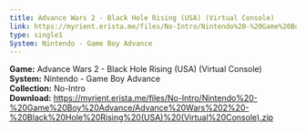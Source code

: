 ```yaml
---
title: Advance Wars 2 - Black Hole Rising (USA) (Virtual Console)
link: https://myrient.erista.me/files/No-Intro/Nintendo%20-%20Game%20Boy%20Advance/Advance%20Wars%202%20-%20Black%20Hole%20Rising%20(USA)%20(Virtual%20Console).zip
type: single1
System: Nintendo - Game Boy Advance
---
```

<b>Game:</b> Advance Wars 2 - Black Hole Rising (USA) (Virtual Console)<br>
<b>System:</b> Nintendo - Game Boy Advance<br>
<b>Collection:</b> No-Intro<br>
<b>Download:</b> https://myrient.erista.me/files/No-Intro/Nintendo%20-%20Game%20Boy%20Advance/Advance%20Wars%202%20-%20Black%20Hole%20Rising%20(USA)%20(Virtual%20Console).zip